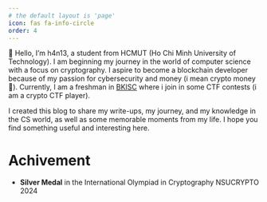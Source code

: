 ```yaml
---
# the default layout is 'page'
icon: fas fa-info-circle
order: 4
---
```



👋 Hello, I’m h4n13, a student from HCMUT (Ho Chi Minh University of Technology). I am beginning my journey in the world of computer science with a focus on cryptography. I aspire to become a blockchain developer because of my passion for cybersecurity and money (i mean crypto money🐧). Currently, I am a freshman in [BKISC](https://bkisc.com/) where i join in some CTF contests (i am a crypto CTF player).


I created this blog to share my write-ups, my journey, and my knowledge in the CS world, as well as some memorable moments from my life. I hope you find something useful and interesting here.

# Achivement

- **Silver Medal** in the International Olympiad in Cryptography NSUCRYPTO 2024 


 